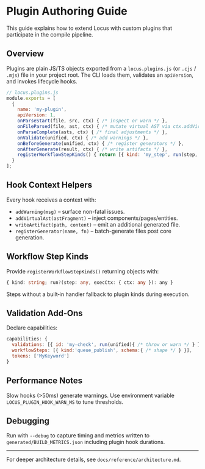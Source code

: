 # Plugin Authoring Guide

This guide explains how to extend Locus with custom plugins that participate in the compile pipeline.

## Overview
Plugins are plain JS/TS objects exported from a `locus.plugins.js` (or `.cjs` / `.mjs`) file in your project root. The CLI loads them, validates an `apiVersion`, and invokes lifecycle hooks.

```js
// locus.plugins.js
module.exports = [
  {
    name: 'my-plugin',
    apiVersion: 1,
    onParseStart(file, src, ctx) { /* inspect or warn */ },
    onFileParsed(file, ast, ctx) { /* mutate virtual AST via ctx.addVirtualAst */ },
    onParseComplete(asts, ctx) { /* final adjustments */ },
    onValidate(unified, ctx) { /* add warnings */ },
    onBeforeGenerate(unified, ctx) { /* register generators */ },
    onAfterGenerate(result, ctx) { /* write artifacts */ },
    registerWorkflowStepKinds() { return [{ kind: 'my_step', run(step, { ctx }) { ctx.log.push({ kind:'my_step' }); } }]; }
  }
];
```

## Hook Context Helpers
Every hook receives a context with:
- `addWarning(msg)` – surface non-fatal issues.
- `addVirtualAst(astFragment)` – inject components/pages/entities.
- `writeArtifact(path, content)` – emit an additional generated file.
- `registerGenerator(name, fn)` – batch-generate files post core generation.

## Workflow Step Kinds
Provide `registerWorkflowStepKinds()` returning objects with:
```ts
{ kind: string; run?(step: any, execCtx: { ctx: any }): any }
```
Steps without a built‑in handler fallback to plugin kinds during execution.

## Validation Add‑Ons
Declare capabilities:
```js
capabilities: {
  validations: [{ id: 'my-check', run(unified){ /* throw or warn */ } }],
  workflowSteps: [{ kind:'queue_publish', schema:{ /* shape */ } }],
  tokens: ['MyKeyword']
}
```

## Performance Notes
Slow hooks (>50ms) generate warnings. Use environment variable `LOCUS_PLUGIN_HOOK_WARN_MS` to tune thresholds.

## Debugging
Run with `--debug` to capture timing and metrics written to `generated/BUILD_METRICS.json` including plugin hook durations.

---
For deeper architecture details, see `docs/reference/architecture.md`.